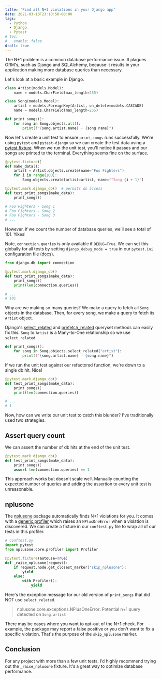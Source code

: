 ```yaml
---
title: 'Find all N+1 violations in your Django app'
date: 2021-03-13T23:10:50-08:00
tags:
  - Python
  - Django
  - Pytest
# toc:
#   enable: false
draft: true
---
```


<!-- https://scoutapm.com/blog/django-and-the-n1-queries-problem -->

The N+1 problem is a common database performance issue. It plagues ORM's, such as Django and SQLAlchemy, because it results in your application making more database queries than necessary.

Let's look at a basic example in Django.

```python
class Artist(models.Model):
    name = models.CharField(max_length=255)

class Song(models.Model):
    artist = models.ForeignKey(Artist, on_delete=models.CASCADE)
    name = models.CharField(max_length=255)

def print_songs():
    for song in Song.objects.all():
        print(f"{song.artist.name} - {song.name}")
```

Now let's create a unit test to ensure `print_songs` runs successfully. We're using `pytest` and `pytest-django` so we can create the test data using a [pytest fixture](https://docs.pytest.org/en/stable/fixture.html). When we run the unit test, you'll notice it passes and our songs are printed to the terminal. Everything seems fine on the surface.

```python
@pytest.fixture()
def make_data():
    artist = Artist.objects.create(name="Foo Fighters")
    for i in range(100):
        Song.objects.create(artist=artist, name=f"Song {i + 1}")

@pytest.mark.django_db()  # permits db access
def test_print_songs(make_data):
    print_songs()

# Foo Fighters - Song 1
# Foo Fighters - Song 2
# Foo Fighters - Song 3
# ...
```

However, if we count the number of database queries, we'll see a total of 101. Yikes!

Note, `connection.queries` is only available if `DEBUG=True`. We can set this globally for all tests by setting `django_debug_mode = true` in our `pytest.ini` configuration file ([docs](https://pytest-django.readthedocs.io/en/latest/usage.html#django-debug-mode-change-how-debug-is-set)).

```python {hl_lines=[1,"4-5",7]}
from django.db import connection

@pytest.mark.django_db()
def test_print_songs(make_data):
    print_songs()
    print(len(connection.queries))

# ...
# 101
```

Why are we making so many queries? We make a query to fetch all `Song` objects in the database. Then, for every song, we make a query to fetch its `Artist` object.

Django's [select_related](https://docs.djangoproject.com/en/3.1/ref/models/querysets/#select-related) and [prefetch_related](https://docs.djangoproject.com/en/3.1/ref/models/querysets/#prefetch-related) queryset methods can easily fix this. `Song` to `Artist` is a Many-to-One relationship so we use `select_related`.

```python {hl_lines=[2]}
def print_songs():
    for song in Song.objects.select_related("artist"):
        print(f"{song.artist.name} - {song.name}")
```

If we run the unit test against our refactored function, we're down to a single db hit. Nice!

```python
@pytest.mark.django_db()
def test_print_songs(make_data):
    print_songs()
    print(len(connection.queries))

# ...
# 1
```

Now, how can we write our unit test to catch this blunder? I've traditionally used two strategies.

## Assert query count

We can assert the number of db hits at the end of the unit test.

```python
@pytest.mark.django_db()
def test_print_songs(make_data):
    print_songs()
    assert len(connection.queries) == 1
```

This approach works but doesn't scale well. Manually counting the expected number of queries and adding the assertion to every unit test is unreasonable.

## nplusone

The [nplusone](https://github.com/jmcarp/nplusone) package automatically finds N+1 violations for you. It comes with a [generic profiler](https://github.com/jmcarp/nplusone#generic) which raises an `NPlusOneError` when a violation is discovered. We can create a fixture in our `conftest.py` file to wrap all of our tests in this profiler.

```python
# conftest.py
import pytest
from nplusone.core.profiler import Profiler

@pytest.fixture(autouse=True)
def _raise_nplusone(request):
    if request.node.get_closest_marker("skip_nplusone"):
        yield
    else:
        with Profiler():
            yield
```

Here's the exception message for our old version of `print_songs` that did NOT use `select_related`.

> nplusone.core.exceptions.NPlusOneError: Potential n+1 query detected on `Song.artist`

There may be cases where you want to opt-out of the N+1 check. For example, the package may report a false positive or you don't want to fix a specific violation. That's the purpose of the `skip_nplusone` marker.

## Conclusion

For any project with more than a few unit tests, I'd highly recommend trying out the `_raise_nplusone` fixture. It's a great way to optimize database performance.
